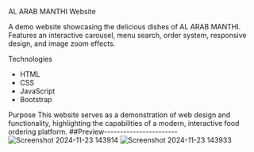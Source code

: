  AL ARAB MANTHI Website

A demo website showcasing the delicious dishes of AL ARAB MANTHI. Features an interactive carousel, menu search, order system, responsive design, and image zoom effects.

 Technologies
- HTML
- CSS
- JavaScript
- Bootstrap

Purpose
This website serves as a demonstration of web design and functionality, highlighting the capabilities of a modern, interactive food ordering platform.
##Preview-----------------------
![Screenshot 2024-11-23 143914](https://github.com/user-attachments/assets/73b56ceb-316f-4bcf-aa11-8724d1af972d)
![Screenshot 2024-11-23 143933](https://github.com/user-attachments/assets/4ed5f90c-b988-4f1d-b559-916be8587726)

